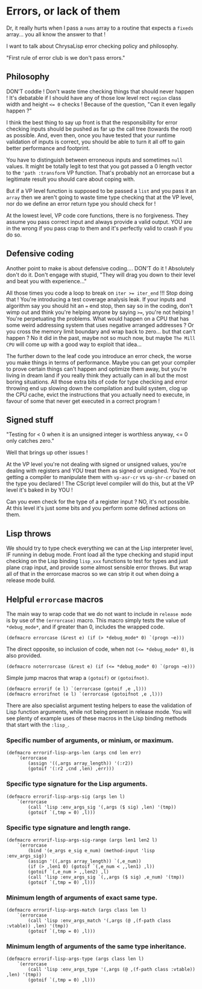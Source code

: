 # Errors, or lack of them

Dr, it really hurts when I pass a `nums` array to a routine that expects a
`fixeds` array... you all know the answer to that !

I want to talk about ChrysaLisp error checking policy and philosophy.

"First rule of error club is we don't pass errors."

## Philosophy

DON'T coddle ! Don't waste time checking things that should never happen ! It's
debatable if I should have any of those low level rect `region` class width and
height `<= 0` checks ! Because of the question, "Can it even legally happen ?"

I think the best thing to say up front is that the responsibility for error
checking inputs should be pushed as far up the call tree (towards the root) as
possible. And, even then, once you have tested that your runtime validation of
inputs is correct, you should be able to turn it all off to gain better
performance and footprint.

You have to distinguish between erroneous inputs and sometimes `null` values.
It might be totally legit to test that you got passed a 0 length vector to the
`'path :transform` VP function. That's probably not an errorcase but a
legitimate result you should care about coping with.

But if a VP level function is supposed to be passed a `list` and you pass it an
`array` then we aren't going to waste time type checking that at the VP level,
nor do we define an error return type you should check for !

At the lowest level, VP code core functions, there is no forgiveness. They
assume you pass correct input and always provide a valid output. YOU are in the
wrong if you pass crap to them and it's perfectly valid to crash if you do so.

## Defensive coding

Another point to make is about defensive coding.... DON'T do it ! Absolutely
don't do it. Don't engage with stupid, "They will drag you down to their level
and beat you with experience..."

All those times you code a loop to break on `iter >= iter_end` !!! Stop doing
that ! You're introducing a test coverage analysis leak. If your inputs and
algorithm say you should hit an `=` end stop, then say so in the coding, don't
wimp out and think you're helping anyone by saying `>=`, you're not helping !
You're perpetuating the problems. What would happen on a CPU that has some
weird addressing system that uses negative arranged addresses ? Or you cross
the memory limit boundary and wrap back to zero... but that can't happen ? No
it did in the past, maybe not so much now, but maybe `The Mill CPU` will come
up with a good way to exploit that idea...

The further down to the leaf code you introduce an error check, the worse you
make things in terms of performance. Maybe you can get your compiler to prove
certain things can't happen and optimize them away, but you're living in dream
land if you really think they actually can in all but the most boring
situations. All those extra bits of code for type checking and error throwing
end up slowing down the compilation and build system, clog up the CPU cache,
evict the instructions that you actually need to execute, in favour of some
that never get executed in a correct program !

## Signed stuff

"Testing for < 0 when it is an unsigned integer is worthless anyway, <= 0 only
catches zero."

Well that brings up other issues !

At the VP level you're not dealing with signed or unsigned values, you're
dealing with registers and YOU treat them as signed or unsigned. You're not
getting a compiler to manipulate them with `vp-asr-cr` vs `vp-shr-cr` based on
the type you declared ! The CScript level compiler will do this, but at the VP
level it's baked in by YOU !

Can you even check for the type of a register input ? NO, it's not possible. At
this level it's just some bits and you perform some defined actions on them.

## Lisp throws

We should try to type check everything we can at the Lisp interpreter level, IF
running in debug mode. Front load all the type checking and stupid input
checking on the Lisp binding `lisp_xxx` functions to test for types and just
plane crap input, and provide some almost sensible error throws. But wrap all
of that in the errorcase macros so we can strip it out when doing a release
mode build.

## Helpful `errorcase` macros

The main way to wrap code that we do not want to include in `release mode` is
by use of the `(errorcase)` macro. This macro simply tests the value of
`*debug_mode*`, and if greater than 0, includes the wrapped code.

```vdu
(defmacro errorcase (&rest e) (if (> *debug_mode* 0) `(progn ~e)))
```

The direct opposite, so inclusion of code, when not `(<= *debug_mode* 0)`, is
also provided.

```vdu
(defmacro noterrorcase (&rest e) (if (<= *debug_mode* 0) `(progn ~e)))
```

Simple jump macros that wrap a `(gotoif)` or `(gotoifnot)`.

```vdu
(defmacro errorif (e l) `(errorcase (gotoif ,e ,l)))
(defmacro errorifnot (e l) `(errorcase (gotoifnot ,e ,l)))
```

There are also specialist argument testing helpers to ease the validation of
Lisp function arguments, while not being present in release mode. You will see
plenty of example uses of these macros in the Lisp binding methods that start
with the `:lisp_`.

### Specific number of arguments, or minium, or maximum.

```vdu
(defmacro errorif-lisp-args-len (args cnd len err)
	`(errorcase
		(assign '((,args array_length)) '(:r2))
		(gotoif '(:r2 ,cnd ,len) ,err)))
```

### Specific type signature for the Lisp arguments.

```vdu
(defmacro errorif-lisp-args-sig (args len l)
	`(errorcase
		(call 'lisp :env_args_sig '(,args ($ sig) ,len) '(tmp))
		(gotoif `(,tmp = 0) ,l)))
```

### Specific type signature and length range.

```vdu
(defmacro errorif-lisp-args-sig-range (args len1 len2 l)
	`(errorcase
		(bind '(e_args e_sig e_num) (method-input 'lisp :env_args_sig))
		(assign '((,args array_length)) `(,e_num))
		(if (> ,len1 0) (gotoif `(,e_num < ,,len1) ,l))
		(gotoif `(,e_num > ,,len2) ,l)
		(call 'lisp :env_args_sig `(,,args ($ sig) ,e_num) '(tmp))
		(gotoif `(,tmp = 0) ,l)))
```

### Minimum length of arguments of exact same type.

```vdu
(defmacro errorif-lisp-args-match (args class len l)
	`(errorcase
		(call 'lisp :env_args_match '(,args (@ ,(f-path class :vtable)) ,len) '(tmp))
		(gotoif `(,tmp = 0) ,l)))
```

### Minimum length of arguments of the same type inheritance.

```vdu
(defmacro errorif-lisp-args-type (args class len l)
	`(errorcase
		(call 'lisp :env_args_type '(,args (@ ,(f-path class :vtable)) ,len) '(tmp))
		(gotoif `(,tmp = 0) ,l)))
```
